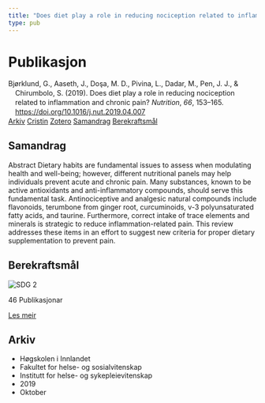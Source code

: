 ```yaml
---
title: "Does diet play a role in reducing nociception related to inflammation and chronic pain?"
type: pub
---
```

<h1>Publikasjon</h1>
<article id="csl-bib-container-8JDXEKRD" class="csl-bib-container">
  <div class="csl-bib-body" style="line-height: 1.35; padding-left: 1em; text-indent:-1em;">
  <div class="csl-entry">Bj&#xF8;rklund, G., Aaseth, J., Do&#x15F;a, M. D., Pivina, L., Dadar, M., Pen, J. J., &amp; Chirumbolo, S. (2019). Does diet play a role in reducing nociception related to inflammation and chronic pain? <i>Nutrition</i>, <i>66</i>, 153&#x2013;165. <a href="https://doi.org/10.1016/j.nut.2019.04.007">https://doi.org/10.1016/j.nut.2019.04.007</a></div>
</div>
  <div class="csl-bib-buttons">
    <a href="#taxonomy-article-8JDXEKRD" class="csl-bib-button">Arkiv</a>
    <a href="https://app.cristin.no/results/show.jsf?id=1733194" alt="Cristin URL" class="csl-bib-button">Cristin</a>
    <a href="http://zotero.org/groups/5022929/items/8JDXEKRD" alt="Zotero URL" class="csl-bib-button">Zotero</a>
    <a href="#abstract-article-8JDXEKRD" class="csl-bib-button">Samandrag</a>
    <a href="#sdg-article-8JDXEKRD" class="csl-bib-button">Berekraftsmål</a>
  </div>
  <div id="csl-bib-meta-container-8JDXEKRD"></div>
</article>
<div id="csl-bib-meta-8JDXEKRD" class="csl-bib-meta">
  <article id="abstract-article-8JDXEKRD" class="abstract-article">
    <h1>Samandrag</h1>
    Abstract 
Dietary habits are fundamental issues to assess when modulating health and well-being; however, different 
nutritional panels may help individuals prevent acute and chronic pain. Many substances, known to be active 
antioxidants and anti-inflammatory compounds, should serve this fundamental task. Antinociceptive and 
analgesic natural compounds include flavonoids, terumbone from ginger root, curcuminoids, v-3 polyunsaturated 
fatty acids, and taurine. Furthermore, correct intake of trace elements and minerals is strategic to 
reduce inflammation-related pain. This review addresses these items in an effort to suggest new criteria for 
proper dietary supplementation to prevent pain.
  </article>
  <article id="sdg-article-8JDXEKRD" class="sdg-article">
    <h1>Berekraftsmål</h1>
    <div class="sdg-container"><div id="sdg2" class="sdg">
<img src="{{< params subfolder >}}images/sdg/sdg02_no.png" class="image" alt="SDG 2">
<div class="sdg-overlay">
<p class="sdg-publication-count"><span>46</span> Publikasjonar</p>
<p><a href="https://www.fn.no/om-fn/fns-baerekraftsmaal/utrydde-sult?lang=nno-NO" class="sdg-read-more">Les meir</a></p>
</div>
</div></div>
  </article>
  <article id="taxonomy-article-8JDXEKRD" class="taxonomy-article">
    <h1>Arkiv</h1>
    <ul>
      <li>Høgskolen i Innlandet</li>
      <li>Fakultet for helse- og sosialvitenskap</li>
      <li>Institutt for helse- og sykepleievitenskap</li>
      <li>2019</li>
      <li>Oktober</li>
    </ul>
  </article>
</div>
